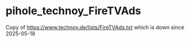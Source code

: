 # pihole_technoy_FireTVAds
Copy of https://www.technoy.de/lists/FireTVAds.txt which is down since 2025-05-18
